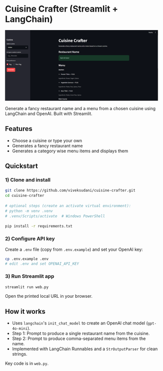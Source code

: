 # Cuisine Crafter (Streamlit + LangChain)

![Cuisine Crafter screenshot](assets/screenshot.png)

Generate a fancy restaurant name and a menu from a chosen cuisine using LangChain and OpenAI. Built with Streamlit.

## Features
- Choose a cuisine or type your own
- Generates a fancy restaurant name
- Generates a category wise menu items and displays them

## Quickstart

### 1) Clone and install
```bash
git clone https://github.com/viveksudani/cuisine-crafter.git
cd cuisine-crafter

# optional steps (create an activate virtual environment):
# python -m venv .venv
# .venv/Scripts/activate  # Windows PowerShell

pip install -r requirements.txt
```

### 2) Configure API key
Create a `.env` file (copy from `.env.example`) and set your OpenAI key:
```bash
cp .env.example .env
# edit .env and set OPENAI_API_KEY
```

### 3) Run Streamlit app
```bash
streamlit run web.py
```

Open the printed local URL in your browser.

## How it works
- Uses `langchain`'s `init_chat_model` to create an OpenAI chat model (`gpt-4o-mini`).
- Step 1: Prompt to produce a single restaurant name from the cuisine.
- Step 2: Prompt to produce comma-separated menu items from the name.
- Implemented with LangChain Runnables and a `StrOutputParser` for clean strings.

Key code is in `web.py`.

